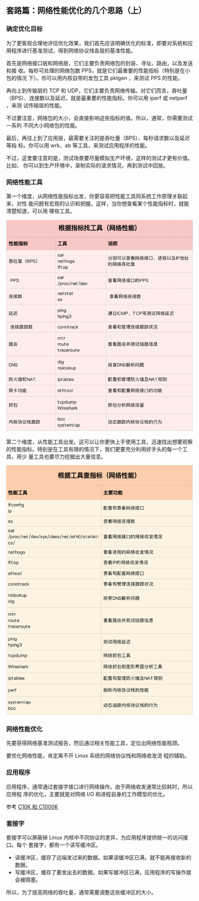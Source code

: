 ## 套路篇：网络性能优化的几个思路（上）

### 确定优化目标

为了更客观合理地评估优化效果，我们首先应该明确优化的标准，即要对系统和应
用程序进行基准测试，得到网络协议栈各层的基准性能。

首先是网络接口层和网络层，它们主要负责网络包的封装、寻址、路由，以及发送和接
收。每秒可处理的网络包数 PPS，就是它们最重要的性能指标（特别是在小包的情况
下）。你可以用内核自带的发包工具 pktgen ，来测试 PPS 的性能。

再向上到传输层的 TCP 和 UDP，它们主要负责网络传输。对它们而言，吞吐量
（BPS）、连接数以及延迟，就是最重要的性能指标。你可以用 iperf 或 netperf ，来测
试传输层的性能。

不过要注意，网络包的大小，会直接影响这些指标的值。所以，通常，你需要测试一系列
不同大小网络包的性能。

最后，再往上到了应用层，最需要关注的是吞吐量（BPS）、每秒请求数以及延迟等指
标。你可以用 wrk、ab 等工具，来测试应用程序的性能。

不过，这里要注意的是，测试场景要尽量模拟生产环境，这样的测试才更有价值。比如，
你可以到生产环境中，录制实际的请求情况，再到测试中回放。

### 网络性能工具

第一个维度，从网络性能指标出发，你更容易把性能工具同系统工作原理关联起来，对性
能问题有宏观的认识和把握。这样，当你想查看某个性能指标时，就能清楚知道，可以用
哪些工具。

![根据指标找工具](./img/networktool1.png)

第二个维度，从性能工具出发。这可以让你更快上手使用工具，迅速找出想要观察
的性能指标。特别是在工具有限的情况下，我们更要充分利用好手头的每一个工具，用少
量工具也要尽力挖掘出大量信息。

![根据工具找指标](./img/networktool2.png)

### 网络性能优化

先要获得网络基准测试报告，然后通过相关性能工具，定位出网络性能瓶颈。

要优化网络性能，肯定离不开 Linux 系统的网络协议栈和网络收发流
程的辅助。

### 应用程序

应用程序，通常通过套接字接口进行网络操作。由于网络收发通常比较耗时，所以应用程
序的优化，主要就是对网络 I/O 和进程自身的工作模型的优化。

参考 [C10K 和 C1000K](./35.md)

### 套接字

套接字可以屏蔽掉 Linux 内核中不同协议的差异，为应用程序提供统一的访问接口。每个
套接字，都有一个读写缓冲区。

- 读缓冲区，缓存了远端发过来的数据。如果读缓冲区已满，就不能再接收新的数据。
- 写缓冲区，缓存了要发出去的数据。如果写缓冲区已满，应用程序的写操作就会被阻塞。

所以，为了提高网络的吞吐量，通常需要调整这些缓冲区的大小。

